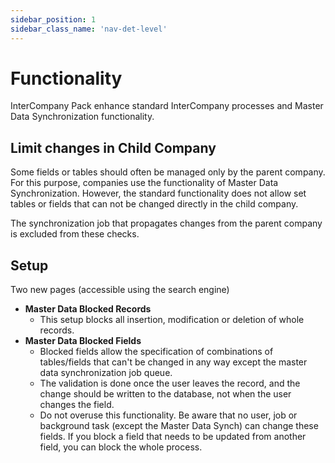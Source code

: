 ```yaml
---
sidebar_position: 1
sidebar_class_name: 'nav-det-level'
---
```


# Functionality

InterCompany Pack enhance standard InterCompany processes and Master Data Synchronization functionality.

## Limit changes in Child Company

Some fields or tables should often be managed only by the parent company. For this purpose, companies use the functionality of Master Data Synchronization. However, the standard functionality does not allow set tables or fields that can not be changed directly in the child company.

The synchronization job that propagates changes from the parent company is excluded from these checks.

## Setup

Two new pages (accessible using the search engine)

- **Master Data Blocked Records**
  - This setup blocks all insertion, modification or deletion of whole records.
- **Master Data Blocked Fields**
  - Blocked fields allow the specification of combinations of tables/fields that can't be changed in any way except the master data synchronization job queue.
  - The validation is done once the user leaves the record, and the change should be written to the database, not when the user changes the field.
  - Do not overuse this functionality. Be aware that no user, job or background task (except the Master Data Synch) can change these fields. If you block a field that needs to be updated from another field, you can block the whole process.
